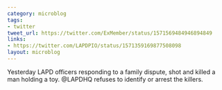 ```yaml
---
category: microblog
tags:
- twitter
tweet_url: https://twitter.com/ExMember/status/1571569484946894849
links:
- https://twitter.com/LAPDPIO/status/1571359169877508098
layout: microblog
---
```

Yesterday LAPD officers responding to a family dispute, shot and killed a man holding a toy. @LAPDHQ refuses to identify or arrest the killers.
